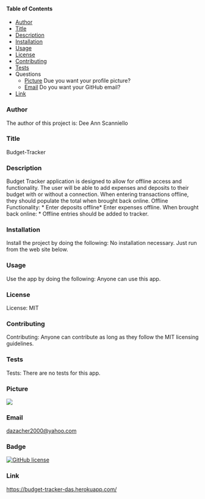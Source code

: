 #### Table of Contents

* [Author](#author)
* [Title](#title)
* [Description](#description)
* [Installation](#installation)
* [Usage](#usage)
* [License](#license)
* [Contributing](#contributing)
* [Tests](#tests)
* Questions
    * [Picture](#picture) Due you want your profile picture?
    * [Email](#email) Do you want your GitHub email?
* [Link](#link)

### Author

The author of this project is: Dee Ann Scanniello

### Title

Budget-Tracker

### Description

Budget Tracker application is designed to allow for offline access and functionality. The user will be able to add expenses and deposits to their budget with or without a connection. When entering transactions offline, they should populate the total when brought back online. Offline Functionality: * Enter deposits offline* Enter expenses offline. When brought back online: * Offline entries should be added to tracker.

### Installation

Install the project by doing the following: No installation necessary. Just run from the web site below.

### Usage

Use the app by doing the following: Anyone can use this app.

### License

License: MIT

### Contributing

Contributing: Anyone can contribute as long as they follow the MIT licensing guidelines.

### Tests

Tests: There are no tests for this app.

### Picture

<img src="https://avatars3.githubusercontent.com/u/61209724?v=4"/>

### Email

dazacher2000@yahoo.com

### Badge

[![GitHub license](https://img.shields.io/badge/license-MIT-brightgreen.svg)](https://api.github.com/dazacher/Budget-Tracker)

### Link

https://budget-tracker-das.herokuapp.com/